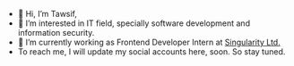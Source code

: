 - 👋 Hi, I’m Tawsif,
- 👀 I’m interested in IT field, specially software development and information security. 
- 🌱 I’m currently working as Frontend Developer Intern at [Singularity Ltd.](https://singularitybd.com/)
- To reach me, I will update my social accounts here, soon. So stay tuned.

<!---
tawsifahmed/tawsifahmed is a ✨ special ✨ repository because its `README.md` (this file) appears on your GitHub profile.
You can click the Preview link to take a look at your changes.
--->
